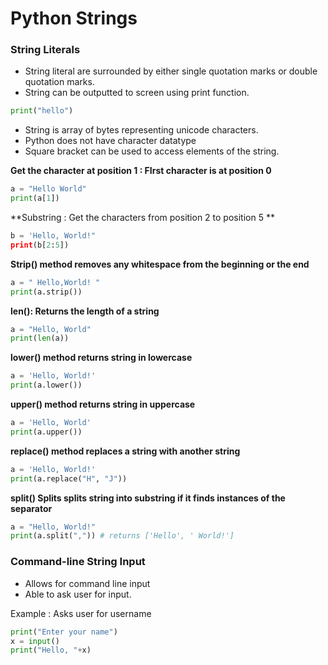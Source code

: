 # Python Strings

### String Literals
* String literal are surrounded by either single quotation marks or double quotation marks. 
* String can be outputted to screen using print function.

```python
print("hello")
```

* String is array of bytes representing unicode characters.
* Python does not have character datatype
* Square bracket can be used to access elements of the string. 

**Get the character at position 1 : FIrst character is at position 0**
```python
a = "Hello World"
print(a[1])
```

**Substring : Get the characters from position 2 to position 5 **
```python
b = 'Hello, World!"
print(b[2:5])
```

**Strip() method removes any whitespace from the beginning or the end**
```python
a = " Hello,World! "
print(a.strip())
```

**len(): Returns the length of a string**
```python
a = "Hello, World"
print(len(a))
```

**lower() method returns string in lowercase**
```python
a = 'Hello, World!'
print(a.lower())
```

**upper() method returns string in uppercase**
```python
a = 'Hello, World'
print(a.upper())
```

**replace() method replaces a string with another string**
```python
a = 'Hello, World!'
print(a.replace("H", "J"))
```

**split() Splits splits string into substring if it finds instances of the separator**
```python
a = "Hello, World!"
print(a.split(",")) # returns ['Hello', ' World!']
```

### Command-line String Input
* Allows for command line input
* Able to ask user for input.

Example : Asks user for username
```python
print("Enter your name")
x = input()
print("Hello, "+x)
```
